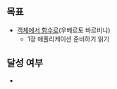 ## 목표

- [객체에서 함수로](https://product.kyobobook.co.kr/detail/S000214983374)(우베르토 바르비니) 
  - 1장 애플리케이션 준비하기 읽기 

## 달성 여부
-  
